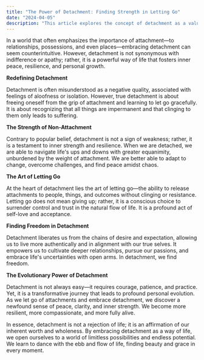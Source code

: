 ```yaml
---
title: "The Power of Detachment: Finding Strength in Letting Go"
date: "2024-04-05"
description: "This article explores the concept of detachment as a valuable way of life, challenging the notion that it is inherently negative. By reframing detachment as a source of strength and resilience, the piece examines how letting go of attachments to people, things, and places can lead to personal growth and evolution. Through practical insights and examples, readers are encouraged to embrace detachment as a means of finding inner peace and freedom."
---
```



In a world that often emphasizes the importance of attachment—to relationships, possessions, and even places—embracing detachment can seem counterintuitive. However, detachment is not synonymous with indifference or apathy; rather, it is a powerful way of life that fosters inner peace, resilience, and personal growth.

**Redefining Detachment**

Detachment is often misunderstood as a negative quality, associated with feelings of aloofness or isolation. However, true detachment is about freeing oneself from the grip of attachment and learning to let go gracefully. It is about recognizing that all things are impermanent and that clinging to them only leads to suffering.

**The Strength of Non-Attachment**

Contrary to popular belief, detachment is not a sign of weakness; rather, it is a testament to inner strength and resilience. When we are detached, we are able to navigate life's ups and downs with greater equanimity, unburdened by the weight of attachment. We are better able to adapt to change, overcome challenges, and find peace amidst chaos.

**The Art of Letting Go**

At the heart of detachment lies the art of letting go—the ability to release attachments to people, things, and outcomes without clinging or resistance. Letting go does not mean giving up; rather, it is a conscious choice to surrender control and trust in the natural flow of life. It is a profound act of self-love and acceptance.

**Finding Freedom in Detachment**

Detachment liberates us from the chains of desire and expectation, allowing us to live more authentically and in alignment with our true selves. It empowers us to cultivate deeper relationships, pursue our passions, and embrace life's uncertainties with open arms. In detachment, we find freedom.

**The Evolutionary Power of Detachment**

Detachment is not always easy—it requires courage, patience, and practice. Yet, it is a transformative journey that leads to profound personal evolution. As we let go of attachments and embrace detachment, we discover a newfound sense of peace, clarity, and inner strength. We become more resilient, more compassionate, and more fully alive.

In essence, detachment is not a rejection of life; it is an affirmation of our inherent worth and wholeness. By embracing detachment as a way of life, we open ourselves to a world of limitless possibilities and endless potential. We learn to dance with the ebb and flow of life, finding beauty and grace in every moment.
